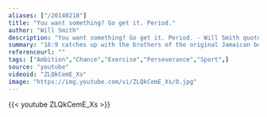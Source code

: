 ```yaml
---
aliases: ["/20140218"]
title: "You want something? Go get it. Period."
author: "Will Smith"
description: "You want something? Go get it. Period. - Will Smith quotes from GetInspired365.com"
summary: "16:9 catches up with the brothers of the original Jamaican bobsled team. Two decades later, find out why a last minute switch kept these Olympians in the running. Mike Armstrong reports"
referenceurl: ""
tags: ["Ambition","Chance","Exercise","Perseverance","Sport",]
source: "youtube"
videoid: "ZLQkCemE_Xs"
image: "https://img.youtube.com/vi/ZLQkCemE_Xs/0.jpg"
---
```


{{< youtube ZLQkCemE_Xs >}}
